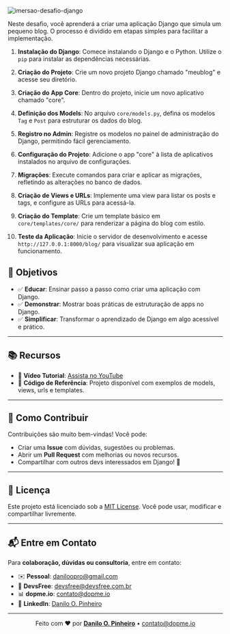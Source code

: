 ![imersao-desafio-django](https://github.com/user-attachments/assets/d61b419a-2eef-493b-bfa6-135818d4fa31)

Neste desafio, você aprenderá a criar uma aplicação Django que simula um pequeno blog. O processo é dividido em etapas simples para facilitar a implementação.

1. **Instalação do Django**: Comece instalando o Django e o Python. Utilize o `pip` para instalar as dependências necessárias.

2. **Criação do Projeto**: Crie um novo projeto Django chamado "meublog" e acesse seu diretório.

3. **Criação do App Core**: Dentro do projeto, inicie um novo aplicativo chamado "core".

4. **Definição dos Models**: No arquivo `core/models.py`, defina os modelos `Tag` e `Post` para estruturar os dados do blog.

5. **Registro no Admin**: Registre os modelos no painel de administração do Django, permitindo fácil gerenciamento.

6. **Configuração do Projeto**: Adicione o app "core" à lista de aplicativos instalados no arquivo de configurações.

7. **Migrações**: Execute comandos para criar e aplicar as migrações, refletindo as alterações no banco de dados.

8. **Criação de Views e URLs**: Implemente uma view para listar os posts e tags, e configure as URLs para acessá-la.

9. **Criação do Template**: Crie um template básico em `core/templates/core/` para renderizar a página do blog com estilo.

10. **Teste da Aplicação**: Inicie o servidor de desenvolvimento e acesse `http://127.0.0.1:8000/blog/` para visualizar sua aplicação em funcionamento.


## 🎯 Objetivos

* ✅ **Educar**: Ensinar passo a passo como criar uma aplicação com Django.
* ✅ **Demonstrar**: Mostrar boas práticas de estruturação de apps no Django.
* ✅ **Simplificar**: Transformar o aprendizado de Django em algo acessível e prático.

---

## 📚 Recursos

* 🎥 **Vídeo Tutorial**: [Assista no YouTube](https://www.youtube.com/watch?v=7MMltg3Mzp0&t=111s)
* 🧠 **Código de Referência**: Projeto disponível com exemplos de models, views, urls e templates.

---

## 🤝 Como Contribuir

Contribuições são muito bem-vindas! Você pode:

* Criar uma **Issue** com dúvidas, sugestões ou problemas.
* Abrir um **Pull Request** com melhorias ou novos recursos.
* Compartilhar com outros devs interessados em Django! 🚀

---

## 📄 Licença

Este projeto está licenciado sob a [MIT License](LICENSE).
Você pode usar, modificar e compartilhar livremente.

---

## 📬 Entre em Contato

Para **colaboração, dúvidas ou consultoria**, entre em contato:

* ✉️ **Pessoal**: [daniloopro@gmail.com](mailto:daniloopro@gmail.com)
* 🏢 **DevsFree**: [devsfree@devsfree.com.br](mailto:devsfree@devsfree.com.br)
* 📊 **dopme.io**: [contato@dopme.io](mailto:contato@dopme.io)
* 💼 **LinkedIn**: [Danilo O. Pinheiro](https://www.linkedin.com/in/daniloopinheiro)

---

<p align="center">
  Feito com ❤️ por <a href="https://www.linkedin.com/in/daniloopinheiro" target="_blank"><strong>Danilo O. Pinheiro</strong></a> • <a href="mailto:contato@dopme.io">contato@dopme.io</a>
</p>
